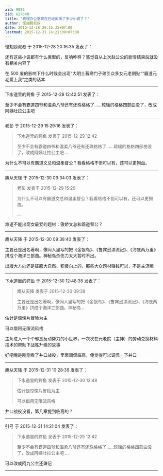 ```yaml
---
aid: 9025
zid: 627640
title: "真理办公室现在已经出版了多少小说了？"
author: 怪翅膀叔叔
date: 2015-12-28 20:16:35+07:00
lastmod: 2015-12-31 14:21:00+07:00
---
```


怪翅膀叔叔 于 2015-12-28 20:16:35 发表了：

还有这些小说都有什么类型的，反响咋样？感觉自从上次赵公公的剧情结束后就没有相关内容了

在 500 废的影响下什么时候会出现“大明土著寒门子弟引众多女元老倒贴”“霸道元老爱上我”之类的话本

---

下水道里的鳄鱼 于 2015-12-29 12:42:51 发表了：

至少不会有霸道四爷和温柔八爷还有还珠格格了……琼瑶的格格四部曲没了，改成阿姨吐拉公主吧

---

老彭 于 2015-12-29 15:29:16 发表了：

> 下水道里的鳄鱼 发表于 2015-12-29 12:42
>
> 至少不会有霸道四爷和温柔八爷还有还珠格格了……琼瑶的格格四部曲没了，改成阿姨吐拉公主吧 ...

为什么不可以有霸道文总和温柔督公？我看格格不但可以有，还可以更狗血。

---

鹰从天降 于 2015-12-30 09:34:03 发表了：

> 老彭 发表于 2015-12-29 15:29
>
> 为什么不可以有霸道文总和温柔督公？我看格格不但可以有，还可以更狗血。
>
> ...

难道不能出腐女最爱的题材：傲娇文总和霸道督公？

---

鹰从天降 于 2015-12-30 09:38:40 发表了：

主要还是出名著啊，像同人里写的把《金银岛》、《鲁宾逊漂流记》、《海底两万里》拼成个海洋三部曲。神秘岛杀伤力太大暂时不出。

出版大方向还是征服大自然、积极向上的，那些大众题材赚钱可以，不是主流嘛

---

下水道里的鳄鱼 于 2015-12-30 12:48:38 发表了：

> 鹰从天降 发表于 2015-12-30 09:38
>
> 主要还是出名著啊，像同人里写的把《金银岛》、《鲁宾逊漂流记》、《海底两万里》拼成个海洋三部曲。神秘岛 ...

估计是惊悚片冒险为主

可以借用无限流风格

主角进入一个个邪恶反动势力的小世界，一次次在元老院（主神）的劳动兑换材料技术的帮助下战胜升级的故事

好吧俺是刚刚看了井口战役，里面调侃临高，俺觉得可以调侃一下井口

---

鹰从天降 于 2015-12-31 10:28:36 发表了：

> 下水道里的鳄鱼 发表于 2015-12-30 12:48
>
> 估计是惊悚片冒险为主
>
> 可以借用无限流风格

井口战役没看，第几章提到临高的？

---

引弓 于 2015-12-31 14:21:04 发表了：

> 下水道里的鳄鱼 发表于 2015-12-29 12:42
>
> 至少不会有霸道四爷和温柔八爷还有还珠格格了……琼瑶的格格四部曲没了，改成阿姨吐拉公主吧 ...

可以改成阿九公主还珠记

---
